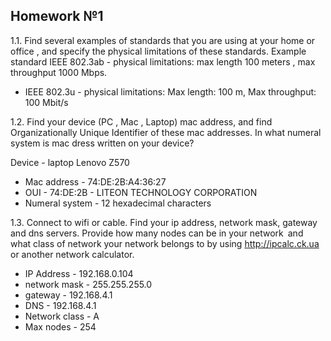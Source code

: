 ## Homework №1

1.1. Find several examples of standards that you are using at your home or office , and specify the physical limitations of these standards. Example standard IEEE 802.3ab - physical limitations: max length 100 meters , max throughput 1000 Mbps.

 - IEEE 802.3u - physical limitations: Max length: 100 m, Max throughput: 100 Mbit/s

1.2. Find your device (PC , Mac , Laptop) mac address, and find Organizationally Unique Identifier of these mac addresses. In what numeral system is mac dress written on your device?

Device - laptop Lenovo Z570
 - Mac address - 74:DE:2B:A4:36:27
 - OUI - 74:DE:2B - LITEON TECHNOLOGY CORPORATION
 - Numeral system - 12 hexadecimal characters

1.3. Connect to wifi or cable. Find your ip address, network mask, gateway and dns servers. Provide how many nodes can be in your network and what class of network your network belongs to by using http://ipcalc.ck.ua or another network calculator.


 - IP Address - 192.168.0.104
 - network mask - 255.255.255.0
 - gateway - 192.168.4.1
 - DNS - 192.168.4.1
 - Network class - A
 - Max nodes - 254



